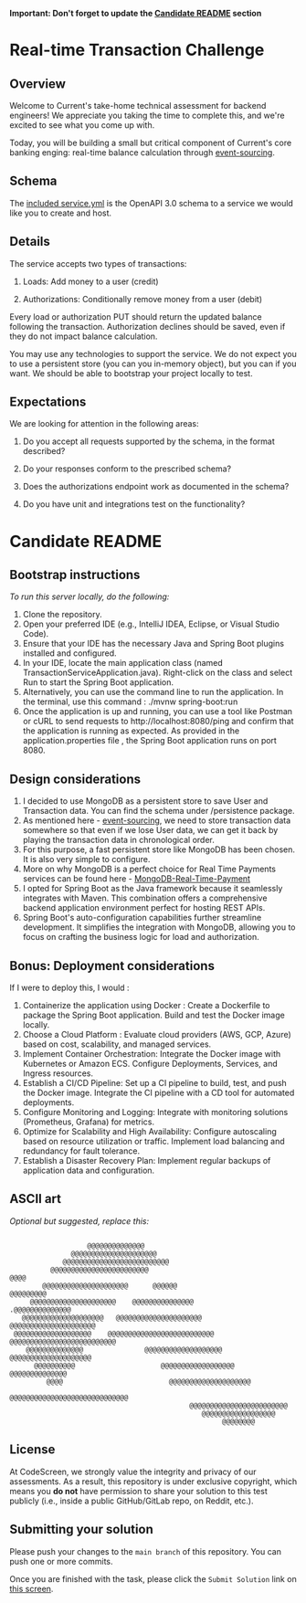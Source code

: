 **Important: Don't forget to update the [Candidate README](#candidate-readme) section**

Real-time Transaction Challenge
===============================
## Overview
Welcome to Current's take-home technical assessment for backend engineers! We appreciate you taking the time to complete this, and we're excited to see what you come up with.

Today, you will be building a small but critical component of Current's core banking enging: real-time balance calculation through [event-sourcing](https://martinfowler.com/eaaDev/EventSourcing.html).

## Schema
The [included service.yml](service.yml) is the OpenAPI 3.0 schema to a service we would like you to create and host. 

## Details
The service accepts two types of transactions:
1) Loads: Add money to a user (credit)

2) Authorizations: Conditionally remove money from a user (debit)

Every load or authorization PUT should return the updated balance following the transaction. Authorization declines should be saved, even if they do not impact balance calculation.

You may use any technologies to support the service. We do not expect you to use a persistent store (you can you in-memory object), but you can if you want. We should be able to bootstrap your project locally to test.

## Expectations
We are looking for attention in the following areas:
1) Do you accept all requests supported by the schema, in the format described?

2) Do your responses conform to the prescribed schema?

3) Does the authorizations endpoint work as documented in the schema?

4) Do you have unit and integrations test on the functionality?

# Candidate README
## Bootstrap instructions
*To run this server locally, do the following:*
1) Clone the repository.
2) Open your preferred IDE (e.g., IntelliJ IDEA, Eclipse, or Visual Studio Code).
3) Ensure that your IDE has the necessary Java and Spring Boot plugins installed and configured.
4) In your IDE, locate the main application class (named TransactionServiceApplication.java).
   Right-click on the class and select Run to start the Spring Boot application.
5) Alternatively, you can use the command line to run the application.
   In the terminal, use this command : ./mvnw spring-boot:run
6) Once the application is up and running, you can use a tool like Postman or cURL to send requests to http://localhost:8080/ping and confirm that the application is running as expected. As provided in the application.properties file , the Spring Boot application runs on port 8080.

## Design considerations
1) I decided to use MongoDB as a persistent store to save User and Transaction data. You can find the schema under /persistence package.
2) As mentioned here - [event-sourcing](https://martinfowler.com/eaaDev/EventSourcing.html), we need to store transaction data somewhere so that even if we lose User data, we can get it back by playing the transaction data in chronological order.
3) For this purpose, a fast persistent store like MongoDB has been chosen. It is also very simple to configure. 
4) More on why MongoDB is a perfect choice for Real Time Payments services can be found here - [MongoDB-Real-Time-Payment](https://www.mongodb.com/resources/basics/real-time-payments)
5) I opted for Spring Boot as the Java framework because it seamlessly integrates with Maven. This combination offers a comprehensive backend application environment perfect for hosting REST APIs.
6) Spring Boot's auto-configuration capabilities further streamline development. It simplifies the integration with MongoDB, allowing you to focus on crafting the business logic for load and authorization.

## Bonus: Deployment considerations
 If I were to deploy this, I would :
1) Containerize the application using Docker :
   Create a Dockerfile to package the Spring Boot application.
   Build and test the Docker image locally.
2) Choose a Cloud Platform :
   Evaluate cloud providers (AWS, GCP, Azure) based on cost, scalability, and managed services.
3) Implement Container Orchestration:
   Integrate the Docker image with Kubernetes or Amazon ECS.
   Configure Deployments, Services, and Ingress resources.
4) Establish a CI/CD Pipeline:
   Set up a CI pipeline to build, test, and push the Docker image.
   Integrate the CI pipeline with a CD tool for automated deployments.
5) Configure Monitoring and Logging:
   Integrate with monitoring solutions (Prometheus, Grafana) for metrics.
6) Optimize for Scalability and High Availability:
   Configure autoscaling based on resource utilization or traffic.
   Implement load balancing and redundancy for fault tolerance.
6) Establish a Disaster Recovery Plan:
   Implement regular backups of application data and configuration.

## ASCII art
*Optional but suggested, replace this:*
```
                                                                                
                   @@@@@@@@@@@@@@                                               
               @@@@@@@@@@@@@@@@@@@@@                                            
             @@@@@@@@@@@@@@@@@@@@@@@@@@                                         
          @@@@@@@@@@@@@@@@@@@@@@@@                                  @@@@        
        @@@@@@@@@@@@@@@@@@@@@      @@@@@@                        @@@@@@@@@      
     @@@@@@@@@@@@@@@@@@@@@    @@@@@@@@@@@@@@@                 .@@@@@@@@@@@@@@   
   @@@@@@@@@@@@@@@@@@@@   @@@@@@@@@@@@@@@@@@@@@           @@@@@@@@@@@@@@@@@@@@@ 
 @@@@@@@@@@@@@@@@@@@    @@@@@@@@@@@@@@@@@@@@@@@@@@   @@@@@@@@@@@@@@@@@@@@@@@@@@ 
    @@@@@@@@@@@@@@               @@@@@@@@@@@@@@@@@@@    @@@@@@@@@@@@@@@@@@@@    
      @@@@@@@@@@                     @@@@@@@@@@@@@@@@@@    @@@@@@@@@@@@@@       
         @@@@                          @@@@@@@@@@@@@@@@@@@@                     
                                          @@@@@@@@@@@@@@@@@@@@@@@@@@@@@         
                                            @@@@@@@@@@@@@@@@@@@@@@@@            
                                               @@@@@@@@@@@@@@@@@@               
                                                    @@@@@@@@                    
```
## License

At CodeScreen, we strongly value the integrity and privacy of our assessments. As a result, this repository is under exclusive copyright, which means you **do not** have permission to share your solution to this test publicly (i.e., inside a public GitHub/GitLab repo, on Reddit, etc.). <br>

## Submitting your solution

Please push your changes to the `main branch` of this repository. You can push one or more commits. <br>

Once you are finished with the task, please click the `Submit Solution` link on <a href="https://app.codescreen.com/candidate/ad5f68d7-757e-4064-ab4b-c56540d68df3" target="_blank">this screen</a>.